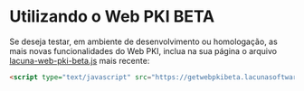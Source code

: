 # Utilizando o Web PKI BETA

Se deseja testar, em ambiente de desenvolvimento ou homologação, as mais novas funcionalidades do Web PKI, inclua na sua página o arquivo [lacuna-web-pki-beta.js](https://getwebpkibeta.lacunasoftware.com/Scripts/LacunaWebPKI/lacuna-web-pki-beta-2.9.0.js) mais recente:
```html
<script type="text/javascript" src="https://getwebpkibeta.lacunasoftware.com/Scripts/LacunaWebPKI/lacuna-web-pki-beta-2.9.0.js"></script>
```
